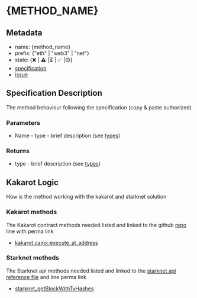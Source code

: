 # {METHOD_NAME}
## Metadata
* name: {method_name}
* prefix: {"eth" | "web3" | "net"}
* state: {❌ | ⚠️ |⏳ | ✅ |🟡}
* [specification](https://ethereum.org/en/developers/docs/apis/json-rpc/#{method_name})
* [issue](https://github.com/sayajin-labs/kakarot-rpc-adapter/issues/{issue_id})
## Specification Description
The method behaviour following the specification (copy & paste authorized)
### Parameters
* Name - type - brief description (see [types](types.md))
### Returns
* type - brief description (see [types](types.md))
## Kakarot Logic
How is the method working with the kakarot and starknet solution
### Kakarot methods
The Kakarot contract methods needed listed and linked to the github [repo](https://github.com/sayajin-labs/kakarot/blob/56cb71852e61b755eeeb5895f763357fce62b4d5/src/kakarot) line with perma link
* [kakarot.cairo::execute_at_address](https://github.com/sayajin-labs/kakarot/blob/56cb71852e61b755eeeb5895f763357fce62b4d5/src/kakarot/kakarot.cairo#L86)
### Starknet methods
The Starknet api methods needed listed and linked to the [starknet api reference file](https://github.com/starkware-libs/starknet-specs/blob/63bdb0fe3e7c0fd21bc47b2301528bff32980bf6/api/starknet_api_openrpc.json) and line perma link
* [starknet_getBlockWithTxHashes](https://github.com/starkware-libs/starknet-specs/blob/63bdb0fe3e7c0fd21bc47b2301528bff32980bf6/api/starknet_api_openrpc.json#L11)